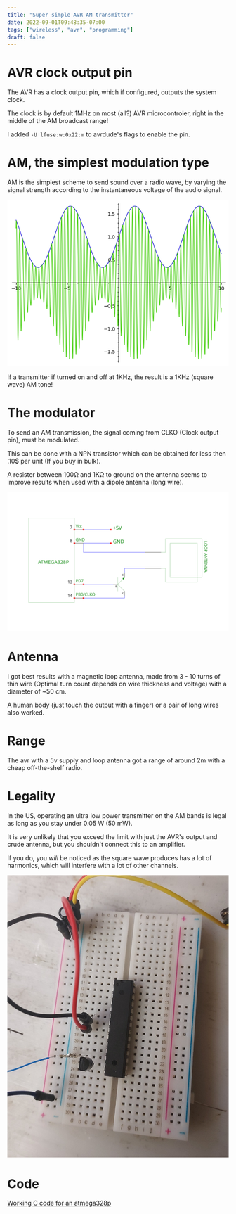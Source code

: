 ```yaml
---
title: "Super simple AVR AM transmitter"
date: 2022-09-01T09:48:35-07:00
tags: ["wireless", "avr", "programming"]
draft: false
---
```


# AVR clock output pin

The AVR has a clock output pin, which if configured, outputs the system clock.

The clock is by default 1MHz on most (all?) AVR microcontroler, right in the middle of the AM broadcast range!

I added ``-U lfuse:w:0x22:m`` to avrdude's flags to enable the pin.

# AM, the simplest modulation type

AM is the simplest scheme to send sound over a radio wave, by varying the signal strength according to the instantaneous voltage of the audio signal.

![AM modulation. green: carrier, blue: signal](am.png)

If a transmitter if turned on and off at 1KHz, the result is a 1KHz (square wave) AM tone!

# The modulator

To send an AM transmission, the signal coming from CLKO (Clock output pin), must be modulated.

This can be done with a NPN transistor which can be obtained for less then .10$ per unit (If you buy in bulk).

A resister between 100Ω and 1KΩ to ground on the antenna seems to improve results when used with a dipole antenna (long wire). 

![Schematic diagram](schematic.png)

# Antenna

I got best results with a magnetic loop antenna, made from 3 - 10 turns of thin wire (Optimal turn count depends on wire thickness and voltage) with a diameter of ~50 cm.

A human body (just touch the output with a finger) or a pair of long wires also worked.

# Range

The avr with a 5v supply and loop antenna got a range of around 2m with a cheap off-the-shelf radio.

# Legality

In the US, operating an ultra low power transmitter on the AM bands is legal as long as you stay under 0.05 W (50 mW).

It is very unlikely that you exceed the limit with just the AVR's output and crude antenna, but you shouldn't connect this to an amplifier.

If you do, you *will* be noticed as the square wave produces has a lot of harmonics, which will interfere with a lot of other channels.

![Finished result on bread board](finished.jpg)

# Code

[Working C code for an atmega328p](am.c)




